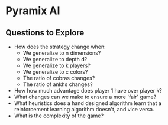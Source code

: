 # Pyramix AI

## Questions to Explore
* How does the strategy change when:
  * We generalize to n dimensions?
  * We generalize to depth d?
  * We generalize to k players?
  * We generalize to c colors?
  * The ratio of cobras changes?
  * The ratio of ankhs changes?
* How how much advantage does player 1 have over player k?
* What changes can we make to ensure a more 'fair' game?
* What heuristics does a hand designed algorithm learn that a reinforcement learning algorithm doesn't, and vice versa.
* What is the complexity of the game?

